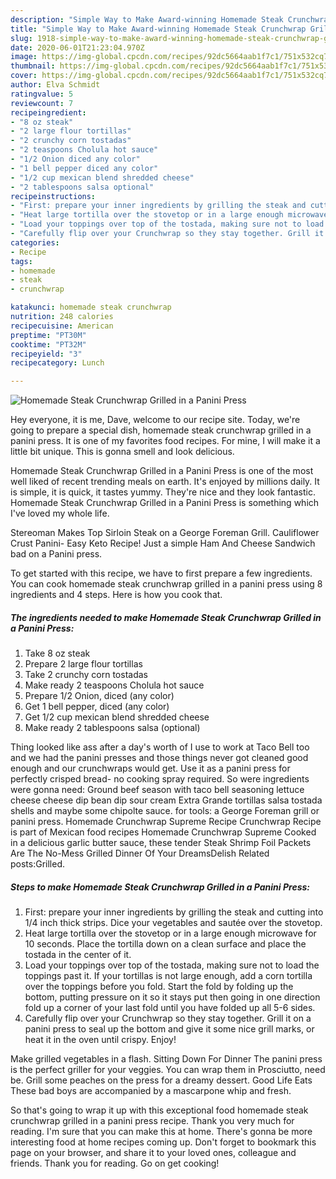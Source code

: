 ```yaml
---
description: "Simple Way to Make Award-winning Homemade Steak Crunchwrap Grilled in a Panini Press"
title: "Simple Way to Make Award-winning Homemade Steak Crunchwrap Grilled in a Panini Press"
slug: 1918-simple-way-to-make-award-winning-homemade-steak-crunchwrap-grilled-in-a-panini-press
date: 2020-06-01T21:23:04.970Z
image: https://img-global.cpcdn.com/recipes/92dc5664aab1f7c1/751x532cq70/homemade-steak-crunchwrap-grilled-in-a-panini-press-recipe-main-photo.jpg
thumbnail: https://img-global.cpcdn.com/recipes/92dc5664aab1f7c1/751x532cq70/homemade-steak-crunchwrap-grilled-in-a-panini-press-recipe-main-photo.jpg
cover: https://img-global.cpcdn.com/recipes/92dc5664aab1f7c1/751x532cq70/homemade-steak-crunchwrap-grilled-in-a-panini-press-recipe-main-photo.jpg
author: Elva Schmidt
ratingvalue: 5
reviewcount: 7
recipeingredient:
- "8 oz steak"
- "2 large flour tortillas"
- "2 crunchy corn tostadas"
- "2 teaspoons Cholula hot sauce"
- "1/2 Onion diced any color"
- "1 bell pepper diced any color"
- "1/2 cup mexican blend shredded cheese"
- "2 tablespoons salsa optional"
recipeinstructions:
- "First: prepare your inner ingredients by grilling the steak and cutting into 1/4 inch thick strips. Dice your vegetables and sautée over the stovetop."
- "Heat large tortilla over the stovetop or in a large enough microwave for 10 seconds. Place the tortilla down on a clean surface and place the tostada in the center of it."
- "Load your toppings over top of the tostada, making sure not to load the toppings past it. If your tortillas is not large enough, add a corn tortilla over the toppings before you fold. Start the fold by folding up the bottom, putting pressure on it so it stays put then going in one direction fold up a corner of your last fold until you have folded up all 5-6 sides."
- "Carefully flip over your Crunchwrap so they stay together. Grill it on a panini press to seal up the bottom and give it some nice grill marks, or heat it in the oven until crispy. Enjoy!"
categories:
- Recipe
tags:
- homemade
- steak
- crunchwrap

katakunci: homemade steak crunchwrap 
nutrition: 248 calories
recipecuisine: American
preptime: "PT30M"
cooktime: "PT32M"
recipeyield: "3"
recipecategory: Lunch

---
```



![Homemade Steak Crunchwrap Grilled in a Panini Press](https://img-global.cpcdn.com/recipes/92dc5664aab1f7c1/751x532cq70/homemade-steak-crunchwrap-grilled-in-a-panini-press-recipe-main-photo.jpg)

Hey everyone, it is me, Dave, welcome to our recipe site. Today, we're going to prepare a special dish, homemade steak crunchwrap grilled in a panini press. It is one of my favorites food recipes. For mine, I will make it a little bit unique. This is gonna smell and look delicious.

Homemade Steak Crunchwrap Grilled in a Panini Press is one of the most well liked of recent trending meals on earth. It's enjoyed by millions daily. It is simple, it is quick, it tastes yummy. They're nice and they look fantastic. Homemade Steak Crunchwrap Grilled in a Panini Press is something which I've loved my whole life.

Stereoman Makes Top Sirloin Steak on a George Foreman Grill. Cauliflower Crust Panini- Easy Keto Recipe! Just a simple Ham And Cheese Sandwich bad on a Panini press.


To get started with this recipe, we have to first prepare a few ingredients. You can cook homemade steak crunchwrap grilled in a panini press using 8 ingredients and 4 steps. Here is how you cook that.

<!--inarticleads1-->

##### The ingredients needed to make Homemade Steak Crunchwrap Grilled in a Panini Press:

1. Take 8 oz steak
1. Prepare 2 large flour tortillas
1. Take 2 crunchy corn tostadas
1. Make ready 2 teaspoons Cholula hot sauce
1. Prepare 1/2 Onion, diced (any color)
1. Get 1 bell pepper, diced (any color)
1. Get 1/2 cup mexican blend shredded cheese
1. Make ready 2 tablespoons salsa (optional)


Thing looked like ass after a day&#39;s worth of I use to work at Taco Bell too and we had the panini presses and those things never got cleaned good enough and our crunchwraps would get. Use it as a panini press for perfectly crisped bread- no cooking spray required. So were ingredients were gonna need: Ground beef season with taco bell seasoning lettuce cheese cheese dip bean dip sour cream Extra Grande tortillas salsa tostada shells and maybe some chipolte sauce. for tools: a George Foreman grill or panini press. Homemade Crunchwrap Supreme Recipe Crunchwrap Recipe is part of Mexican food recipes Homemade Crunchwrap Supreme Cooked in a delicious garlic butter sauce, these tender Steak Shrimp Foil Packets Are The No-Mess Grilled Dinner Of Your DreamsDelish Related posts:Grilled. 

<!--inarticleads2-->

##### Steps to make Homemade Steak Crunchwrap Grilled in a Panini Press:

1. First: prepare your inner ingredients by grilling the steak and cutting into 1/4 inch thick strips. Dice your vegetables and sautée over the stovetop.
1. Heat large tortilla over the stovetop or in a large enough microwave for 10 seconds. Place the tortilla down on a clean surface and place the tostada in the center of it.
1. Load your toppings over top of the tostada, making sure not to load the toppings past it. If your tortillas is not large enough, add a corn tortilla over the toppings before you fold. Start the fold by folding up the bottom, putting pressure on it so it stays put then going in one direction fold up a corner of your last fold until you have folded up all 5-6 sides.
1. Carefully flip over your Crunchwrap so they stay together. Grill it on a panini press to seal up the bottom and give it some nice grill marks, or heat it in the oven until crispy. Enjoy!


Make grilled vegetables in a flash. Sitting Down For Dinner The panini press is the perfect griller for your veggies. You can wrap them in Prosciutto, need be. Grill some peaches on the press for a dreamy dessert. Good Life Eats These bad boys are accompanied by a mascarpone whip and fresh. 

So that's going to wrap it up with this exceptional food homemade steak crunchwrap grilled in a panini press recipe. Thank you very much for reading. I'm sure that you can make this at home. There's gonna be more interesting food at home recipes coming up. Don't forget to bookmark this page on your browser, and share it to your loved ones, colleague and friends. Thank you for reading. Go on get cooking!
